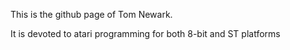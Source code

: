 This is the github page of Tom Newark.

It is devoted to atari programming for both 8-bit and ST platforms
